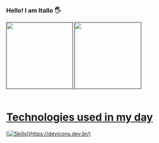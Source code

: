 ### Hello! I am Itallo 🖐️

<div>
  <a href="">
  <img height="180em" src="https://github-readme-stats.vercel.app/api?username=cristian-braga&show_icons=true&theme=holi">
  <img height="180em" src="https://github-readme-stats.vercel.app/api/top-langs/?username=cristian-braga&layout=compact&theme=holi">
</div>
<br><h1>Technologies used in my day</h1>

[![Skills]([https://devicons.dev.br/icons?icon=Python,AWS,NodeJS,PostgreSQL,RabbitMQ,Powershell&theme=light](https://devicons.dev.br/icons?icon=PHP,React,JavaScript,Firebase,CSS,HTML,Github,GitLab,MySQL&size=48&theme=light&perline=9))](https://devicons.dev.br/)



